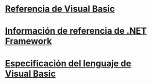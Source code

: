 # [Referencia de Visual Basic](index.md)
# [Información de referencia de .NET Framework](net-framework-reference-information.md)
# [Especificación del lenguaje de Visual Basic](language-specification.md)
